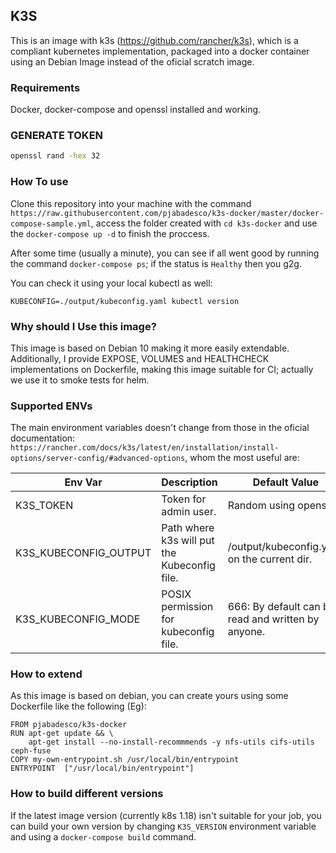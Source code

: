 K3S
---

This is an image with k3s (https://github.com/rancher/k3s), which is a compliant kubernetes implementation, packaged into a docker container using an Debian Image instead of the oficial scratch image.

### Requirements

Docker, docker-compose and openssl installed and working.

### GENERATE TOKEN
```sh
openssl rand -hex 32
```

### How To use

Clone this repository into your machine with the command `https://raw.githubusercontent.com/pjabadesco/k3s-docker/master/docker-compose-sample.yml`, access the folder created with `cd k3s-docker` and use the `docker-compose up -d` to finish the proccess.

After some time (usually a minute), you can see if all went good by running the command `docker-compose ps`; if the status is `Healthy` then you g2g.

You can check it using your local kubectl as well:

`KUBECONFIG=./output/kubeconfig.yaml kubectl version`

### Why should I Use this image?

This image is based on Debian 10 making it more easily extendable. Additionally, I provide EXPOSE, VOLUMES and HEALTHCHECK implementations on Dockerfile, making this image suitable for CI; actually we use it to smoke tests for helm.

### Supported ENVs

The main environment variables doesn't change from those in the oficial documentation: `https://rancher.com/docs/k3s/latest/en/installation/install-options/server-config/#advanced-options`, whom the most useful are:

| Env Var               | Description                                  | Default Value                                      |
| --------------------- | -------------------------------------------- | -------------------------------------------------- |
| K3S_TOKEN             | Token for admin user.                        | Random using openssl.                              |
| K3S_KUBECONFIG_OUTPUT | Path where k3s will put the Kubeconfig file. | /output/kubeconfig.yaml on the current dir.        |
| K3S_KUBECONFIG_MODE   | POSIX permission for kubeconfig file.        | 666: By default can be read and written by anyone. |

### How to extend

As this image is based on debian, you can create yours using some Dockerfile like the following (Eg):

```
FROM pjabadesco/k3s-docker
RUN apt-get update && \
    apt-get install --no-install-recommmends -y nfs-utils cifs-utils ceph-fuse
COPY my-own-entrypoint.sh /usr/local/bin/entrypoint
ENTRYPOINT  ["/usr/local/bin/entrypoint"]
```

### How to build different versions

If the latest image version  (currently k8s 1.18) isn't suitable for your job, you can build your own version by changing `K3S_VERSION` environment variable and using a `docker-compose build` command.

